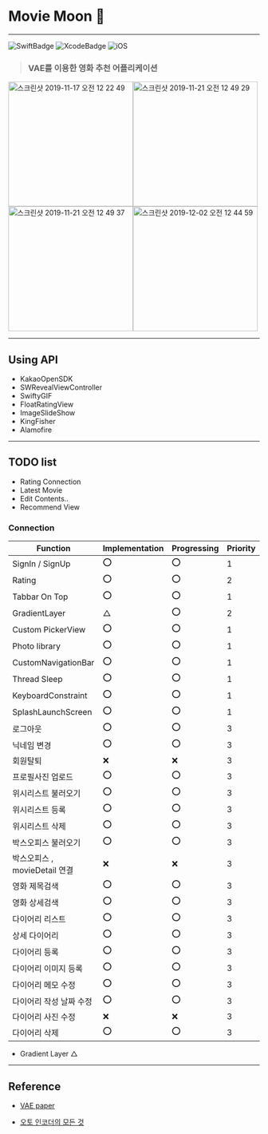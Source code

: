 # Movie Moon 📱 

---
![SwiftBadge](https://img.shields.io/badge/Swift-5.1-orange) ![XcodeBadge](https://img.shields.io/badge/Xcode-11.3-blue) ![iOS](https://img.shields.io/badge/iOS-13.3-lightgrey)

> ### VAE를 이용한 영화 추천 어플리케이션

<img width="250" alt="스크린샷 2019-11-17 오전 12 22 49" src="https://user-images.githubusercontent.com/46750574/68995941-c804c200-08d6-11ea-9e17-248fc1365dd9.png"><img width="250" alt="스크린샷 2019-11-21 오전 12 49 29" src="https://user-images.githubusercontent.com/46750574/69254110-0b25a480-0bf9-11ea-858c-be9e0e6fcdec.png">
<img width="250" alt="스크린샷 2019-11-21 오전 12 49 37" src="https://user-images.githubusercontent.com/46750574/69254111-0b25a480-0bf9-11ea-895d-b0fe9e14d0ab.png"><img width="250" alt="스크린샷 2019-12-02 오전 12 44 59" src="https://user-images.githubusercontent.com/46750574/69916325-274cff80-149d-11ea-95c9-22c77f735442.png">

---

## Using API

* KakaoOpenSDK
* SWRevealViewController
* SwiftyGIF
* FloatRatingView
* ImageSlideShow
* KingFisher
* Alamofire

---

## TODO list

* Rating Connection
* Latest Movie
* Edit Contents..
* Recommend View

### Connection

| Function                    | Implementation | Progressing | Priority |
| --------------------------- | ------------ | ------------ | ------------ |
| SignIn / SignUp             | ⭕️ | ⭕️           |1|
| Rating                      | ⭕️            | ⭕️           |2|
| Tabbar On Top               | ⭕️            | ⭕️           |1|
| GradientLayer               | △ | ⭕️           |2|
| Custom PickerView           | ⭕️            | ⭕️           |1|
| Photo Iibrary | ⭕️            | ⭕️           |1|
| CustomNavigationBar         | ⭕️            | ⭕️           |1|
| Thread Sleep                | ⭕️            | ⭕️           |1|
| KeyboardConstraint          | ⭕️            | ⭕️           |1|
| SplashLaunchScreen         | ⭕️            | ⭕️           |1|
| 로그아웃            | ⭕️     | ⭕️           |3|
| 닉네임 변경 | ⭕️     | ⭕️           |3|
| 회원탈퇴         | ❌      | ❌                                                        |3|
| 프로필사진 업로드 | ⭕️    | ⭕️                                                         |3|
| 위시리스트 불러오기 | ⭕️      | ⭕️                                                         |3|
| 위시리스트 등록 | ⭕️     | ⭕️                                                         |3|
| 위시리스트 삭제   | ⭕️      | ⭕️                                                         |3|
| 박스오피스 불러오기 | ⭕️     | ⭕️                                                         |3|
| 박스오피스 , movieDetail 연결 | ❌    | ❌ |3|
| 영화 제목검색     | ⭕️     | ⭕️                                                         |3|
| 영화 상세검색 | ⭕️     | ⭕️                                                         |3|
| 다이어리 리스트    | ⭕️      | ⭕️                                                       |3|
| 상세 다이어리 | ⭕️     | ⭕️                                                       |3|
| 다이어리 등록   | ⭕️      | ⭕️                                                       |3|
| 다이어리 이미지 등록 | ⭕️     | ⭕️                                                       |3|
| 다이어리 메모 수정 | ⭕️      | ⭕️                                                       |3|
| 다이어리 작성 날짜 수정 | ⭕️     | ⭕️                                                       |3|
| 다이어리 사진 수정 | ❌        | ❌                                                         |3|
| 다이어리 삭제 | ⭕️     | ⭕️                                                       |3|


* Gradient Layer △

---
## Reference

* [VAE paper](https://arxiv.org/pdf/1312.6114.pdf)

* [오토 인코더의 모든 것 ](https://www.slideshare.net/NaverEngineering/ss-96581209)
